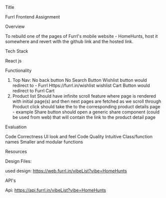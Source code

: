Title

Furrl Frontend Assignment

Overview

To rebuild one of the pages of Furrl's mobile website - HomeHunts, host it somewhere and revert with the github link and the hosted link.

Tech Stack

React js

Functionality

1. Top Nav:
   No back button
   No Search Button
   Wishlist button would redirect to - Furrl Https://furrl.in/wishlist wishlist
   Cart Button would redirect to Furrl Cart
2. Product list
   Should have infinite scroll feature where page is rendered with initial page(s) and then next pages are fetched as we scroll through
   Product click should take the to the corresponding product details page - example
   Share button should open a generic share component (could be used from web) that will contain the link to the product detail page

Evaluation

Code Correctness
UI look and feel
Code Quality
Intuitive Class/function names
Smaller and modular functions

Resources

Design Files:

used design: https://web.furrl.in/vibeList?vibe=HomeHunts

API's

Api: https://api.furrl.in/vibeList?vibe=HomeHunts

